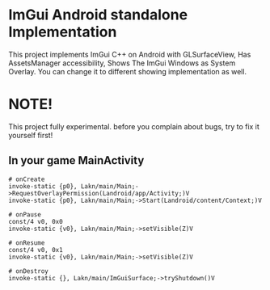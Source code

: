 # ImGui Android standalone Implementation
This project implements ImGui C++ on Android with GLSurfaceView, Has AssetsManager accessibility, Shows The ImGui Windows as System Overlay. You can change it to different showing implementation as well.


# NOTE!
This project fully experimental. before you complain about bugs, try to fix it yourself first!

## In your game MainActivity
```smali
# onCreate
invoke-static {p0}, Lakn/main/Main;->RequestOverlayPermission(Landroid/app/Activity;)V
invoke-static {p0}, Lakn/main/Main;->Start(Landroid/content/Context;)V

# onPause
const/4 v0, 0x0
invoke-static {v0}, Lakn/main/Main;->setVisible(Z)V

# onResume
const/4 v0, 0x1
invoke-static {v0}, Lakn/main/Main;->setVisible(Z)V

# onDestroy
invoke-static {}, Lakn/main/ImGuiSurface;->tryShutdown()V
```

